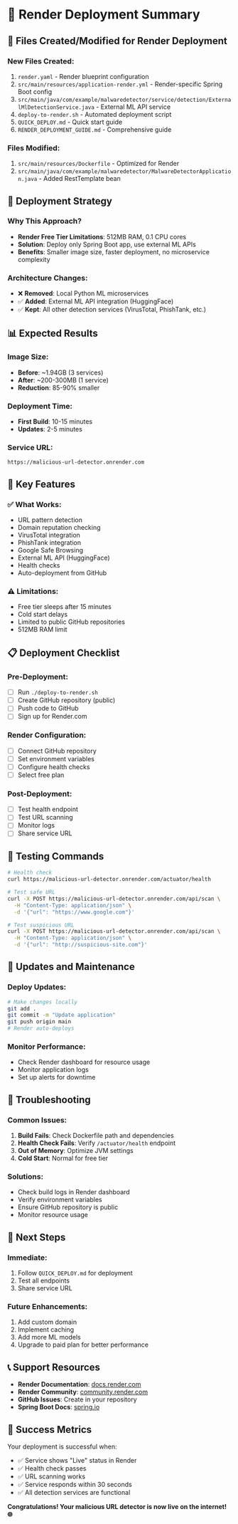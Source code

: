 # 🎉 Render Deployment Summary

## 📁 **Files Created/Modified for Render Deployment**

### **New Files Created:**
1. `render.yaml` - Render blueprint configuration
2. `src/main/resources/application-render.yml` - Render-specific Spring Boot config
3. `src/main/java/com/example/malwaredetector/service/detection/ExternalMlDetectionService.java` - External ML API service
4. `deploy-to-render.sh` - Automated deployment script
5. `QUICK_DEPLOY.md` - Quick start guide
6. `RENDER_DEPLOYMENT_GUIDE.md` - Comprehensive guide

### **Files Modified:**
1. `src/main/resources/Dockerfile` - Optimized for Render
2. `src/main/java/com/example/malwaredetector/MalwareDetectorApplication.java` - Added RestTemplate bean

## 🚀 **Deployment Strategy**

### **Why This Approach?**
- **Render Free Tier Limitations**: 512MB RAM, 0.1 CPU cores
- **Solution**: Deploy only Spring Boot app, use external ML APIs
- **Benefits**: Smaller image size, faster deployment, no microservice complexity

### **Architecture Changes:**
- ❌ **Removed**: Local Python ML microservices
- ✅ **Added**: External ML API integration (HuggingFace)
- ✅ **Kept**: All other detection services (VirusTotal, PhishTank, etc.)

## 📊 **Expected Results**

### **Image Size:**
- **Before**: ~1.94GB (3 services)
- **After**: ~200-300MB (1 service)
- **Reduction**: 85-90% smaller

### **Deployment Time:**
- **First Build**: 10-15 minutes
- **Updates**: 2-5 minutes

### **Service URL:**
`https://malicious-url-detector.onrender.com`

## 🔧 **Key Features**

### **✅ What Works:**
- URL pattern detection
- Domain reputation checking
- VirusTotal integration
- PhishTank integration
- Google Safe Browsing
- External ML API (HuggingFace)
- Health checks
- Auto-deployment from GitHub

### **⚠️ Limitations:**
- Free tier sleeps after 15 minutes
- Cold start delays
- Limited to public GitHub repositories
- 512MB RAM limit

## 📋 **Deployment Checklist**

### **Pre-Deployment:**
- [ ] Run `./deploy-to-render.sh`
- [ ] Create GitHub repository (public)
- [ ] Push code to GitHub
- [ ] Sign up for Render.com

### **Render Configuration:**
- [ ] Connect GitHub repository
- [ ] Set environment variables
- [ ] Configure health checks
- [ ] Select free plan

### **Post-Deployment:**
- [ ] Test health endpoint
- [ ] Test URL scanning
- [ ] Monitor logs
- [ ] Share service URL

## 🧪 **Testing Commands**

```bash
# Health check
curl https://malicious-url-detector.onrender.com/actuator/health

# Test safe URL
curl -X POST https://malicious-url-detector.onrender.com/api/scan \
  -H "Content-Type: application/json" \
  -d '{"url": "https://www.google.com"}'

# Test suspicious URL
curl -X POST https://malicious-url-detector.onrender.com/api/scan \
  -H "Content-Type: application/json" \
  -d '{"url": "http://suspicious-site.com"}'
```

## 🔄 **Updates and Maintenance**

### **Deploy Updates:**
```bash
# Make changes locally
git add .
git commit -m "Update application"
git push origin main
# Render auto-deploys
```

### **Monitor Performance:**
- Check Render dashboard for resource usage
- Monitor application logs
- Set up alerts for downtime

## 🚨 **Troubleshooting**

### **Common Issues:**
1. **Build Fails**: Check Dockerfile path and dependencies
2. **Health Check Fails**: Verify `/actuator/health` endpoint
3. **Out of Memory**: Optimize JVM settings
4. **Cold Start**: Normal for free tier

### **Solutions:**
- Check build logs in Render dashboard
- Verify environment variables
- Ensure GitHub repository is public
- Monitor resource usage

## 🎯 **Next Steps**

### **Immediate:**
1. Follow `QUICK_DEPLOY.md` for deployment
2. Test all endpoints
3. Share service URL

### **Future Enhancements:**
1. Add custom domain
2. Implement caching
3. Add more ML models
4. Upgrade to paid plan for better performance

## 📞 **Support Resources**

- **Render Documentation**: [docs.render.com](https://docs.render.com)
- **Render Community**: [community.render.com](https://community.render.com)
- **GitHub Issues**: Create in your repository
- **Spring Boot Docs**: [spring.io](https://spring.io)

## 🎉 **Success Metrics**

Your deployment is successful when:
- ✅ Service shows "Live" status in Render
- ✅ Health check passes
- ✅ URL scanning works
- ✅ Service responds within 30 seconds
- ✅ All detection services are functional

**Congratulations! Your malicious URL detector is now live on the internet! 🌐** 